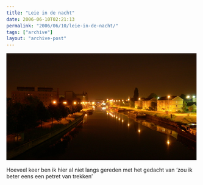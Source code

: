 ```yaml
---
title: "Leie in de nacht"
date: 2006-06-10T02:21:13
permalink: "2006/06/10/leie-in-de-nacht/"
tags: ["archive"]
layout: "archive-post"
---
```

![Leie in de nacht](/images/blog/2006/06/leienight.jpg)

Hoeveel keer ben ik hier al niet langs gereden met het gedacht van ‘zou ik beter eens een petret van trekken’
